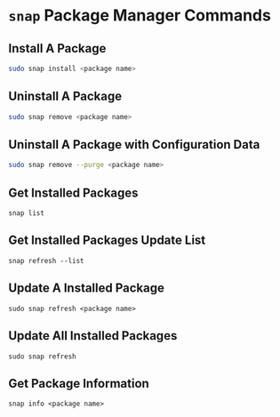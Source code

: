 # `snap` Package Manager Commands

## Install A Package

```bash
sudo snap install <package name>
```

## Uninstall A Package

```bash
sudo snap remove <package name>
```

## Uninstall A Package with Configuration Data

```bash
sudo snap remove --purge <package name>
```

## Get Installed Packages

```
snap list
```

## Get Installed Packages Update List

```
snap refresh --list
```

## Update A Installed Package

```
sudo snap refresh <package name>
```

## Update All Installed Packages

```
sudo snap refresh
```

## Get Package Information

```
snap info <package name>
```
